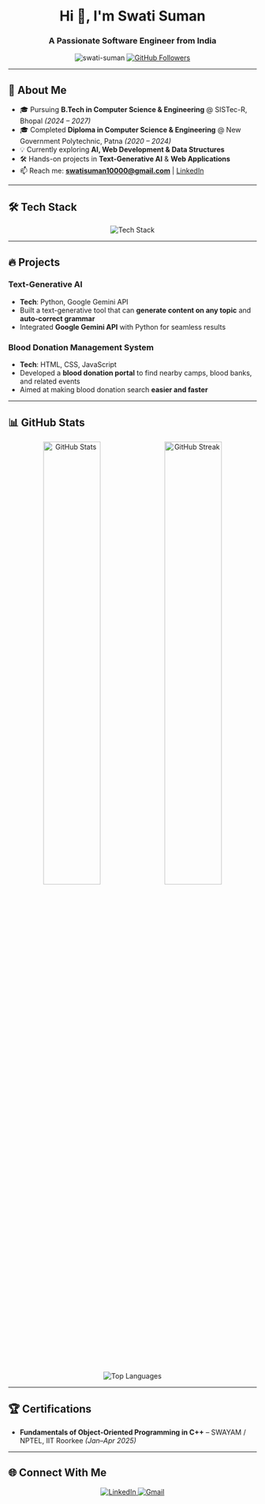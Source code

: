 <h1 align="center">Hi 👋, I'm Swati Suman</h1>
<h3 align="center">A Passionate Software Engineer from India</h3>

<p align="center">
  <img src="https://komarev.com/ghpvc/?username=swati-suman&label=Profile%20views&color=0e75b6&style=flat" alt="swati-suman" />
  <a href="https://github.com/swati-suman?tab=followers">
    <img src="https://img.shields.io/github/followers/swati-suman?label=Followers&style=social" alt="GitHub Followers">
  </a>
</p>

---

## 🚀 About Me
- 🎓 Pursuing **B.Tech in Computer Science & Engineering** @ SISTec-R, Bhopal *(2024 – 2027)*
- 🎓 Completed **Diploma in Computer Science & Engineering** @ New Government Polytechnic, Patna *(2020 – 2024)*
- 💡 Currently exploring **AI, Web Development & Data Structures**
- 🛠 Hands-on projects in **Text-Generative AI** & **Web Applications**
- 📫 Reach me: **swatisuman10000@gmail.com** | [LinkedIn](https://www.linkedin.com/in/swati-suman777)

---

## 🛠 Tech Stack
<p align="center">
  <img src="https://skillicons.dev/icons?i=c,cpp,python,java,html,css,js,git,github,vscode" alt="Tech Stack" />
</p>

---

## 🔥 Projects

### **Text-Generative AI**
- **Tech**: Python, Google Gemini API  
- Built a text-generative tool that can **generate content on any topic** and **auto-correct grammar**  
- Integrated **Google Gemini API** with Python for seamless results  

### **Blood Donation Management System**
- **Tech**: HTML, CSS, JavaScript  
- Developed a **blood donation portal** to find nearby camps, blood banks, and related events  
- Aimed at making blood donation search **easier and faster**  

---

## 📊 GitHub Stats
<p align="center">
  <img src="https://github-readme-stats.vercel.app/api?username=swati-suman&show_icons=true&theme=radical&hide_border=true" alt="GitHub Stats" width="48%" />
  <img src="https://github-readme-streak-stats.herokuapp.com/?user=swati-suman&theme=radical&hide_border=true" alt="GitHub Streak" width="48%" />
</p>
<p align="center">
  <img src="https://github-readme-stats.vercel.app/api/top-langs/?username=swati-suman&layout=compact&theme=radical&hide_border=true" alt="Top Languages" />
</p>

---

## 🏆 Certifications
- **Fundamentals of Object-Oriented Programming in C++** – SWAYAM / NPTEL, IIT Roorkee *(Jan–Apr 2025)*  

---

## 🌐 Connect With Me
<p align="center">
  <a href="https://linkedin.com/in/swati-suman777" target="_blank">
    <img src="https://img.shields.io/badge/LinkedIn-0077B5?style=for-the-badge&logo=linkedin&logoColor=white" alt="LinkedIn" />
  </a>
  <a href="mailto:swatisuman10000@gmail.com">
    <img src="https://img.shields.io/badge/Gmail-D14836?style=for-the-badge&logo=gmail&logoColor=white" alt="Gmail" />
  </a>
</p>

